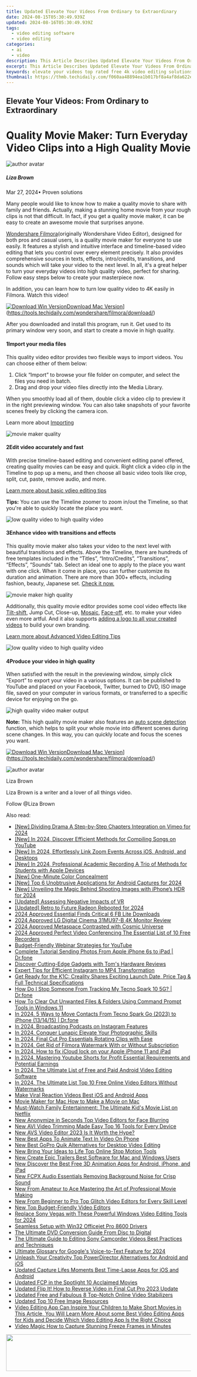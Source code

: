 ```yaml
---
title: Updated Elevate Your Videos From Ordinary to Extraordinary
date: 2024-08-15T05:30:49.939Z
updated: 2024-08-16T05:30:49.939Z
tags: 
  - video editing software
  - video editing
categories: 
  - ai
  - video
description: This Article Describes Updated Elevate Your Videos From Ordinary to Extraordinary
excerpt: This Article Describes Updated Elevate Your Videos From Ordinary to Extraordinary
keywords: elevate your videos top rated free 4k video editing solutions,elevate your videos top rated ipad video editors,elevate your videos from ordinary to extraordinary,elevate your footage transform ordinary videos into extraordinary,10 leading music video editors to elevate your artistry,elevate your video game top online editors for chromebook,elevate your footage transform ordinary videos into extraordinary movies
thumbnail: https://thmb.techidaily.com/f060aa48894ea1b017bf8a4af8da622e4076e35a663f40c627d05eef8a39852a.png
---
```


## Elevate Your Videos: From Ordinary to Extraordinary

# Quality Movie Maker: Turn Everyday Video Clips into a High Quality Movie

![author avatar](https://lh5.googleusercontent.com/-AIMmjowaFs4/AAAAAAAAAAI/AAAAAAAAABc/Y5UmwDaI7HU/s250-c-k/photo.jpg)

##### Liza Brown

 Mar 27, 2024• Proven solutions

Many people would like to know how to make a quality movie to share with family and friends. Actually, making a stunning home movie from your rough clips is not that difficult. In fact, if you get a quality movie maker, it can be easy to create an awesome movie that surprises anyone.

[Wondershare Filmora](https://tools.techidaily.com/wondershare/filmora/download/)(originally Wondershare Video Editor), designed for both pros and casual users, is a quality movie maker for everyone to use easily. It features a stylish and intuitive interface and timeline-based video editing that lets you control over every element precisely. It also provides comprehensive sources in texts, effects, intro/credits, transitions, and sounds which will take your video to the next level. In all, it's a great helper to turn your everyday videos into high quality video, perfect for sharing. Follow easy steps below to create your masterpiece now.

In addition, you can learn how to turn low quality video to 4K easily in Filmora. Watch this video!

[![Download Win Version](https://images.wondershare.com/filmora/guide/download-btn-win.jpg)](https://tools.techidaily.com/wondershare/filmora/download/)[Download Mac Version](https://images.wondershare.com/filmora/guide/download-btn-mac.jpg)](https://tools.techidaily.com/wondershare/filmora/download/)

After you downloaded and install this program, run it. Get used to its primary window very soon, and start to create a movie in high quality.

#### 1Import your media files

This quality video editor provides two flexible ways to import videos. You can choose either of them below:

1) Click “Import” to browse your file folder on computer, and select the files you need in batch.  
2) Drag and drop your video files directly into the Media Library.

When you smoothly load all of them, double click a video clip to preview it in the right previewing window. You can also take snapshots of your favorite scenes freely by clicking the camera icon.

Learn more about [Importing](https://tools.techidaily.com/wondershare/filmora/download/)

![movie maker quality](https://images.wondershare.com/images/multimedia/video-editor/video-editor-main-interface.jpg)

#### 2Edit video accurately and fast

With precise timeline-based editing and convenient editing panel offered, creating quality movies can be easy and quick. Right click a video clip in the Timeline to pop up a menu, and then choose all basic video tools like crop, split, cut, paste, remove audio, and more.

[Learn more about basic vdieo editing tips](https://tools.techidaily.com/wondershare/filmora/download/)

**Tips:** You can use the Timeline zoomer to zoom in/out the Timeline, so that you're able to quickly locate the place you want.

![low quality video to high quality video](https://images.wondershare.com/images/multimedia/video-editor/detach-audio.jpg)

#### 3Enhance video with transitions and effects

This quality movie maker also takes your video to the next level with beautiful transitions and effects. Above the Timeline, there are hundreds of free templates included in the “Titles”, “Intro/Credits”, “Transitions”, “Effects”, “Sounds” tab. Select an ideal one to apply to the place you want with one click. When it come in place, you can further customize its duration and animation. There are more than 300+ effects, including fashion, beauty, Japanese set. [Check it now.](https://tools.techidaily.com/wondershare/filmora/download/)

![movie maker high quality](https://images.wondershare.com/images/multimedia/video-editor/video-editor-title-effect-intro.jpg)

Additionally, this quality movie editor provides some cool video effects like [Tilt-shift](../../video-editing-tips/tilt-shift-video.html), Jump Cut, Close-up, [Mosaic](../../video-editing-tips/mosaic-maker.html), [Face-off](../../video-editing-tips/change-face.html), etc. to make your video even more artful. And it also supports [adding a logo to all your created videos](../../video-editing-tips/add-logo-to-video.html) to build your own branding.

[Learn more about Advanced Video Editing Tips](https://tools.techidaily.com/wondershare/filmora/download/)

![low quality video to high quality video](https://images.wondershare.com/images/multimedia/video-editor/face-off.jpg)

#### 4Produce your video in high quality

When satisfied with the result in the previewing window, simply click “Export” to export your video in a various options. It can be published to YouTube and placed on your Facebook, Twitter, burned to DVD, ISO image file, saved on your computer in various formats, or transferred to a specific device for enjoying on the go.

![high quality video maker output](https://images.wondershare.com/filmora/article-images/export-output.jpg)

**Note:** This high quality movie maker also features an [auto scene detection](../../video-editing-tips/scene-detection.html) function, which helps to split your whole movie into different scenes during scene changes. In this way, you can quickly locate and focus the scenes you want.

[![Download Win Version](https://images.wondershare.com/filmora/guide/download-btn-win.jpg)](https://tools.techidaily.com/wondershare/filmora/download/)[Download Mac Version](https://images.wondershare.com/filmora/guide/download-btn-mac.jpg)](https://tools.techidaily.com/wondershare/filmora/download/)

![author avatar](https://lh5.googleusercontent.com/-AIMmjowaFs4/AAAAAAAAAAI/AAAAAAAAABc/Y5UmwDaI7HU/s250-c-k/photo.jpg)

Liza Brown

Liza Brown is a writer and a lover of all things video.

Follow @Liza Brown

<span class="atpl-alsoreadstyle">Also read:</span>
<div><ul>
<li><a href="https://vimeo-videos.techidaily.com/new-dividing-drama-a-step-by-step-chapters-integration-on-vimeo-for-2024/"><u>[New] Dividing Drama  A Step-by-Step Chapters Integration on Vimeo for 2024</u></a></li>
<li><a href="https://facebook-video-share.techidaily.com/new-in-2024-discover-efficient-methods-for-compiling-songs-on-youtube/"><u>[New] In 2024, Discover Efficient Methods for Compiling Songs on YouTube</u></a></li>
<li><a href="https://screen-activity-recording.techidaily.com/new-in-2024-effortlessly-link-zoom-events-across-ios-android-and-desktops/"><u>[New] In 2024, Effortlessly Link Zoom Events Across iOS, Android, and Desktops</u></a></li>
<li><a href="https://visual-screen-recording.techidaily.com/new-in-2024-professional-academic-recording-a-trio-of-methods-for-students-with-apple-devices/"><u>[New] In 2024, Professional Academic Recording  A Trio of Methods for Students with Apple Devices</u></a></li>
<li><a href="https://extra-skills.techidaily.com/new-one-minute-color-concealment/"><u>[New] One-Minute Color Concealment</u></a></li>
<li><a href="https://screen-mirroring-recording.techidaily.com/new-top-6-unobtrusive-applications-for-android-captures-for-2024/"><u>[New] Top 6 Unobtrusive Applications for Android Captures for 2024</u></a></li>
<li><a href="https://fox-info.techidaily.com/new-unveiling-the-magic-behind-shooting-images-with-iphones-hdr-for-2024/"><u>[New] Unveiling the Magic Behind Shooting Images with iPhone’s HDR for 2024</u></a></li>
<li><a href="https://extra-resources.techidaily.com/updated-assessing-negative-impacts-of-vr/"><u>[Updated] Assessing Negative Impacts of VR</u></a></li>
<li><a href="https://screen-recording.techidaily.com/updated-retro-to-future-radeon-rebooted-for-2024/"><u>[Updated] Retro to Future  Radeon Rebooted for 2024</u></a></li>
<li><a href="https://facebook-video-files.techidaily.com/2024-approved-essential-finds-critical-6-fb-lite-downloads/"><u>2024 Approved  Essential Finds  Critical 6 FB Lite Downloads</u></a></li>
<li><a href="https://fox-cloud.techidaily.com/2024-approved-lg-digital-cinema-31mu97-b-4k-monitor-review/"><u>2024 Approved  LG Digital Cinema 31MU97-B 4K Monitor Review</u></a></li>
<li><a href="https://vp-tips.techidaily.com/2024-approved-metaspace-contrasted-with-cosmic-universe/"><u>2024 Approved  Metaspace Contrasted with Cosmic Universe</u></a></li>
<li><a href="https://video-capture.techidaily.com/2024-approved-perfect-video-conferencing-the-essential-list-of-10-free-recorders/"><u>2024 Approved  Perfect Video Conferencing  The Essential List of 10 Free Recorders</u></a></li>
<li><a href="https://youtube-web.techidaily.com/t-friendly-webinar-strategies-for-youtube/"><u>Budget-Friendly Webinar Strategies for YouTube</u></a></li>
<li><a href="https://iphone-transfer.techidaily.com/complete-tutorial-sending-photos-from-apple-iphone-6s-to-ipad-drfone-by-drfone-transfer-from-ios/"><u>Complete Tutorial Sending Photos From Apple iPhone 6s to iPad | Dr.fone</u></a></li>
<li><a href="https://ai-vdieo-software.techidaily.com/discover-cutting-edge-gadgets-with-toms-hardware-reviews/"><u>Discover Cutting-Edge Gadgets with Tom's Hardware Reviews</u></a></li>
<li><a href="https://instagram-clips.techidaily.com/expert-tips-for-efficient-instagram-to-mp4-transformation/"><u>Expert Tips for Efficient Instagram to MP4 Transformation</u></a></li>
<li><a href="https://hardware-tips.techidaily.com/1723125150766-get-ready-for-the-k1c-creality-shares-exciting-launch-date-price-tag-and-full-technical-specifications/"><u>Get Ready for the K1C: Creality Shares Exciting Launch Date, Price Tag & Full Technical Specifications</u></a></li>
<li><a href="https://android-location-track.techidaily.com/how-do-i-stop-someone-from-tracking-my-tecno-spark-10-5g-drfone-by-drfone-virtual-android/"><u>How Do I Stop Someone From Tracking My Tecno Spark 10 5G? | Dr.fone</u></a></li>
<li><a href="https://win-forum.techidaily.com/how-to-clear-out-unwanted-files-and-folders-using-command-prompt-tools-in-windows-11/"><u>How To Clear Out Unwanted Files & Folders Using Command Prompt Tools in Windows 11</u></a></li>
<li><a href="https://android-transfer.techidaily.com/in-2024-5-ways-to-move-contacts-from-tecno-spark-go-2023-to-iphone-131415-drfone-by-drfone-transfer-from-android-transfer-from-android/"><u>In 2024, 5 Ways to Move Contacts From Tecno Spark Go (2023) to iPhone (13/14/15) | Dr.fone</u></a></li>
<li><a href="https://extra-hints.techidaily.com/in-2024-broadcasting-podcasts-on-instagram-features/"><u>In 2024, Broadcasting Podcasts on Instagram Features</u></a></li>
<li><a href="https://extra-lessons.techidaily.com/in-2024-conquer-lunapic-elevate-your-photographic-skills/"><u>In 2024, Conquer Lunapic  Elevate Your Photographic Skills</u></a></li>
<li><a href="https://ai-vdieo-software.techidaily.com/in-2024-final-cut-pro-essentials-rotating-clips-with-ease/"><u>In 2024, Final Cut Pro Essentials Rotating Clips with Ease</u></a></li>
<li><a href="https://ai-vdieo-software.techidaily.com/in-2024-get-rid-of-filmora-watermark-with-or-without-subscription/"><u>In 2024, Get Rid of Filmora Watermark With or Without Subscription</u></a></li>
<li><a href="https://activate-lock.techidaily.com/in-2024-how-to-fix-icloud-lock-on-your-apple-iphone-11-and-ipad-by-drfone-ios/"><u>In 2024, How to fix iCloud lock on your Apple iPhone 11 and iPad</u></a></li>
<li><a href="https://youtube-stream.techidaily.com/in-2024-mastering-youtube-shorts-for-profit-essential-requirements-and-potential-earnings/"><u>In 2024, Mastering Youtube Shorts for Profit  Essential Requirements and Potential Earnings</u></a></li>
<li><a href="https://ai-vdieo-software.techidaily.com/in-2024-the-ultimate-list-of-free-and-paid-android-video-editing-software/"><u>In 2024, The Ultimate List of Free and Paid Android Video Editing Software</u></a></li>
<li><a href="https://ai-vdieo-software.techidaily.com/in-2024-the-ultimate-list-top-10-free-online-video-editors-without-watermarks/"><u>In 2024, The Ultimate List Top 10 Free Online Video Editors Without Watermarks</u></a></li>
<li><a href="https://ai-vdieo-software.techidaily.com/make-viral-reaction-videos-best-ios-and-android-apps/"><u>Make Viral Reaction Videos Best iOS and Android Apps</u></a></li>
<li><a href="https://ai-vdieo-software.techidaily.com/movie-maker-for-mac-how-to-make-a-movie-on-mac/"><u>Movie Maker for Mac How to Make a Movie on Mac</u></a></li>
<li><a href="https://tech-recovery.techidaily.com/must-watch-family-entertainment-the-ultimate-kids-movie-list-on-netflix/"><u>Must-Watch Family Entertainment: The Ultimate Kid's Movie List on Netflix</u></a></li>
<li><a href="https://ai-vdieo-software.techidaily.com/new-anonymize-in-seconds-top-video-editors-for-face-blurring/"><u>New Anonymize in Seconds Top Video Editors for Face Blurring</u></a></li>
<li><a href="https://ai-vdieo-software.techidaily.com/new-avi-video-trimming-made-easy-top-16-tools-for-every-device/"><u>New AVI Video Trimming Made Easy Top 16 Tools for Every Device</u></a></li>
<li><a href="https://ai-vdieo-software.techidaily.com/new-avs-video-editor-2023-is-it-worth-the-hype/"><u>New AVS Video Editor 2023 Is It Worth the Hype?</u></a></li>
<li><a href="https://ai-vdieo-software.techidaily.com/new-best-apps-to-animate-text-in-video-on-phone/"><u>New Best Apps To Animate Text In Video On Phone</u></a></li>
<li><a href="https://ai-vdieo-software.techidaily.com/new-best-gopro-quik-alternatives-for-desktop-video-editing/"><u>New Best GoPro Quik Alternatives for Desktop Video Editing</u></a></li>
<li><a href="https://ai-vdieo-software.techidaily.com/new-bring-your-ideas-to-life-top-online-stop-motion-tools/"><u>New Bring Your Ideas to Life Top Online Stop Motion Tools</u></a></li>
<li><a href="https://ai-vdieo-software.techidaily.com/new-create-epic-trailers-best-software-for-mac-and-windows-users/"><u>New Create Epic Trailers Best Software for Mac and Windows Users</u></a></li>
<li><a href="https://ai-vdieo-software.techidaily.com/new-discover-the-best-free-3d-animation-apps-for-android-iphone-and-ipad/"><u>New Discover the Best Free 3D Animation Apps for Android, iPhone, and iPad</u></a></li>
<li><a href="https://ai-vdieo-software.techidaily.com/new-fcpx-audio-essentials-removing-background-noise-for-crisp-sound/"><u>New FCPX Audio Essentials Removing Background Noise for Crisp Sound</u></a></li>
<li><a href="https://ai-vdieo-software.techidaily.com/new-from-amateur-to-ace-mastering-the-art-of-professional-movie-making/"><u>New From Amateur to Ace Mastering the Art of Professional Movie Making</u></a></li>
<li><a href="https://ai-vdieo-software.techidaily.com/new-from-beginner-to-pro-top-glitch-video-editors-for-every-skill-level/"><u>New From Beginner to Pro Top Glitch Video Editors for Every Skill Level</u></a></li>
<li><a href="https://ai-vdieo-software.techidaily.com/new-top-budget-friendly-video-editors/"><u>New Top Budget-Friendly Video Editors</u></a></li>
<li><a href="https://ai-vdieo-software.techidaily.com/replace-sony-vegas-with-these-powerful-windows-video-editing-tools-for-2024/"><u>Replace Sony Vegas with These Powerful Windows Video Editing Tools for 2024</u></a></li>
<li><a href="https://printer-issues.techidaily.com/seamless-setup-with-win32-officejet-pro-8600-drivers/"><u>Seamless Setup with Win32 Officejet Pro 8600 Drivers</u></a></li>
<li><a href="https://ai-vdieo-software.techidaily.com/the-ultimate-dvd-conversion-guide-from-disc-to-digital/"><u>The Ultimate DVD Conversion Guide From Disc to Digital</u></a></li>
<li><a href="https://ai-vdieo-software.techidaily.com/the-ultimate-guide-to-editing-sony-camcorder-videos-best-practices-and-techniques/"><u>The Ultimate Guide to Editing Sony Camcorder Videos Best Practices and Techniques</u></a></li>
<li><a href="https://fox-friendly.techidaily.com/ultimate-glossary-for-googles-voice-to-text-feature-for-2024/"><u>Ultimate Glossary for Google's Voice-to-Text Feature for 2024</u></a></li>
<li><a href="https://ai-vdieo-software.techidaily.com/unleash-your-creativity-top-powerdirector-alternatives-for-android-and-ios/"><u>Unleash Your Creativity Top PowerDirector Alternatives for Android and iOS</u></a></li>
<li><a href="https://ai-vdieo-software.techidaily.com/updated-capture-lifes-moments-best-time-lapse-apps-for-ios-and-android/"><u>Updated Capture Lifes Moments Best Time-Lapse Apps for iOS and Android</u></a></li>
<li><a href="https://ai-vdieo-software.techidaily.com/updated-fcp-in-the-spotlight-10-acclaimed-movies/"><u>Updated FCP in the Spotlight 10 Acclaimed Movies</u></a></li>
<li><a href="https://ai-vdieo-software.techidaily.com/updated-flip-it-how-to-reverse-video-in-final-cut-pro-2023-update/"><u>Updated Flip It! How to Reverse Video in Final Cut Pro 2023 Update</u></a></li>
<li><a href="https://ai-vdieo-software.techidaily.com/updated-free-and-fabulous-8-top-notch-online-video-stabilizers/"><u>Updated Free and Fabulous 8 Top-Notch Online Video Stabilizers</u></a></li>
<li><a href="https://ai-vdieo-software.techidaily.com/updated-top-10-free-image-resources/"><u>Updated Top 10 Free Image Resources</u></a></li>
<li><a href="https://ai-vdieo-software.techidaily.com/video-editing-app-can-inspire-your-children-to-make-short-moviesin-this-article-you-will-learn-more-about-some-best-video-editing-apps-for-kids-and-decide-w/"><u>Video Editing App Can Inspire Your Children to Make Short Movies,in This Article, You Will Learn More About some Best Video Editing Apps for Kids and Decide Which Video Editing App Is the Right Choice</u></a></li>
<li><a href="https://ai-vdieo-software.techidaily.com/video-magic-how-to-capture-stunning-freeze-frames-in-minutes/"><u>Video Magic How to Capture Stunning Freeze Frames in Minutes</u></a></li>
</ul></div>

<ins class="adsbygoogle"
      style="display:block"
      data-ad-client="ca-pub-7571918770474297"
      data-ad-slot="8358498916"
      data-ad-format="auto"
      data-full-width-responsive="true"></ins>
<!-- affiliate ads begin -->
<a href="https://imp.i110150.net/c/5597632/924299/11305" target="_top" id="924299"><img src="//a.impactradius-go.com/display-ad/11305-924299" border="0" alt="" width="520" height="100"/></a>
<!-- affiliate ads end -->